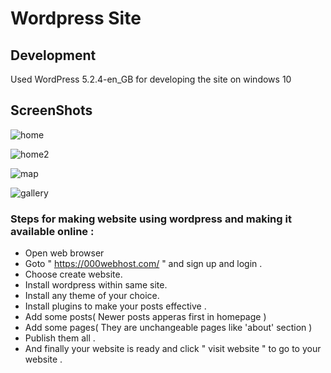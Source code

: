 # Wordpress Site


## Development
Used WordPress 5.2.4-en_GB for developing the site on windows 10

## ScreenShots
![home](/Screenshot/wp1.jpg)

![home2](/Screenshot/wp2.jpg)

![map](/Screenshot/wp3.jpg)

![gallery](/Screenshot/wp4.jpg)




### Steps for making website using wordpress and making it available online :
+ Open web browser
+ Goto " https://000webhost.com/ " and sign up and login .
+ Choose create website.
+ Install wordpress within same site.
+ Install any theme of your choice.
+ Install plugins to make your posts effective .
+ Add some posts( Newer posts apperas first in homepage )
+ Add some pages( They are unchangeable pages like 'about' section )
+ Publish them all .
+ And finally your website is ready and click " visit website " to go to your website .
